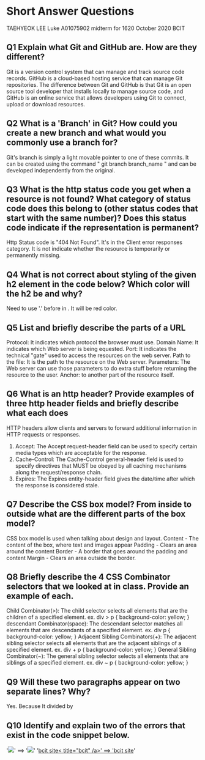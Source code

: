 # Short Answer Questions

TAEHYEOK LEE Luke
A01075902
midterm for 1620 October 2020
BCIT

## Q1 Explain what Git and GitHub are. How are they different?
Git is a version control system that can manage and track source code records.
GitHub is a cloud-based hosting service that can manage Git repositories.
The difference between Git and GitHub is that Git is an open source tool developer that installs locally to manage source code, and GitHub is an online service that allows developers using Git to connect, upload or download resources.

## Q2 What is a 'Branch' in Git? How could you create a new branch and what would you commonly use a branch for?
Git's branch is simply a light movable pointer to one of these commits. It can be created using the command " git branch branch_name " and can be developed independently from the original.

## Q3 What is the http status code you get when a resource is not found? What category of status code does this belong to (other status codes that start with the same number)? Does this status code indicate if the representation is permanent?
Http Status code is "404 Not Found". It's in the Client error responses category. It is not indicate whether the resource is temporarily or permanently missing.

## Q4 What is not correct about styling of the given h2 element in the code below? Which color will the h2 be and why?
Need to use '.' before <class> in <head>.
It will be red color.

## Q5 List and briefly describe the parts of a URL
Protocol: It indicates which protocol the browser must use.
Domain Name: It indicates which Web server is being equested. Port:  It indicates the technical "gate" used to access the resources on the web server.
Path to the file: It is the path to the resource on the Web server.
Parameters: The Web server can use those parameters to do extra stuff before returning the resource to the user.
Anchor: to another part of the resource itself.

## Q6 What is an http header? Provide examples of three http header fields and briefly describe what each does
HTTP headers allow clients and servers to forward additional information in HTTP requests or responses.
1. Accept: The Accept request-header field can be used to specify certain media types which are acceptable for the response.
2. Cache-Control: The Cache-Control general-header field is used to specify directives that MUST be obeyed by all caching mechanisms along the request/response chain.
3. Expires: The Expires entity-header field gives the date/time after which the response is considered stale.

## Q7 Describe the CSS box model? From inside to outside what are the different parts of the box model?
CSS box model is used when talking about design and layout.
Content - The content of the box, where text and images appear
Padding - Clears an area around the content
Border - A border that goes around the padding and content
Margin - Clears an area outside the border.

## Q8 Briefly describe the 4 CSS Combinator selectors that we looked at in class. Provide an example of each.
Child Combinator(>): The child selector selects all elements that are the children of a specified element.
ex. div > p {
  background-color: yellow;
}
descendant Combinator(space): The descendant selector matches all elements that are descendants of a specified element.
ex. div p {
  background-color: yellow;
}
Adjacent Sibling Combinators(+): The adjacent sibling selector selects all elements that are the adjacent siblings of a specified element.
ex. div + p {
  background-color: yellow;
}
General Sibling Combinator(~): The general sibling selector selects all elements that are siblings of a specified element.
ex. div ~ p {
  background-color: yellow;
}

## Q9 Will these two paragraphs appear on two separate lines? Why?
Yes. Because It divided by <p>

## Q10 Identify and explain two of the errors that exist in the code snippet below.
  '<img src="images/cat.png">'
  ==> '<img src="/images/cat.png">'
  '<a href="https://bcit.ca">bcit site< title="bcit" /a>'
  ==> '<a href="https://bcit.ca" title="bcit">bcit site</a>'
